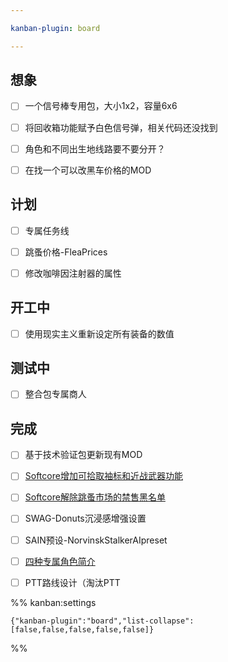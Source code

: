 ```yaml
---

kanban-plugin: board

---
```


## 想象

- [ ] 一个信号棒专用包，大小1x2，容量6x6
- [ ] 将回收箱功能赋予白色信号弹，相关代码还没找到
- [ ] 角色和不同出生地线路要不要分开？
- [ ] 在找一个可以改黑车价格的MOD


## 计划

- [ ] 专属任务线
- [ ] 跳蚤价格-FleaPrices
- [ ] 修改咖啡因注射器的属性


## 开工中

- [ ] 使用现实主义重新设定所有装备的数值


## 测试中

- [ ] 整合包专属商人


## 完成

- [ ] 基于技术验证包更新现有MOD
- [ ] [Softcore增加可拾取袖标和近战武器功能](../④MOD制作、修改指南/1.2.0版相关修改/Softcore增加可拾取袖标和近战武器功能.md)
- [ ] [Softcore解除跳蚤市场的禁售黑名单](../④MOD制作、修改指南/1.2.0版相关修改/Softcore解除跳蚤市场的禁售黑名单.md)
- [ ] SWAG-Donuts沉浸感增强设置
- [ ] SAIN预设-NorvinskStalkerAIpreset
- [ ] [四种专属角色简介](../③游戏指南/【现实化诺文斯克】Realized%20Norvinsk的四种专属角色简介.md)
- [ ] PTT路线设计（淘汰PTT




%% kanban:settings
```
{"kanban-plugin":"board","list-collapse":[false,false,false,false,false]}
```
%%